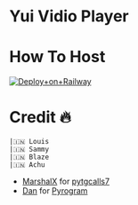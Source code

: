# Yui Vidio Player


# How To Host 
[![Deploy+on+Railway](https://railway.app/button.svg)](https://railway.app/new/template?template=https://github.com/Achu2234/YuiVidioPlayer&envs=API_ID,API_HASH,BOT_TOKEN,SESSION_NAME)


# Credit 🔥 
```
|🇮🇳 Louis 
|🇮🇳 Sammy
|🇮🇳 Blaze
|🇮🇳 Achu
```
- [MarshalX](https://github.com/MarshalX) for [pytgcalls7](https://github.com/MarshalX/tgcalls)
- [Dan](https://github.com/delivrance) for [Pyrogram](https://github.com/pyrogram/pyrogram)
